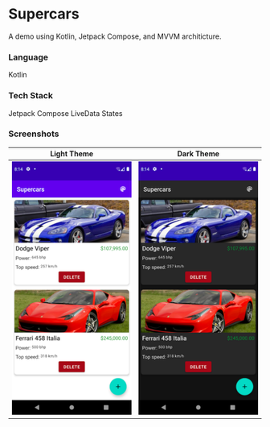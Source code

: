 # Supercars
 A demo using Kotlin, Jetpack Compose, and MVVM architicture.
 

### Language
 Kotlin
 
### Tech Stack
 Jetpack Compose
 LiveData
 States
 
### Screenshots

 Light Theme               |  Dark Theme
:-------------------------:|:-------------------------:
![](screenshot/light.png)  |  ![](screenshot/dark.png)
